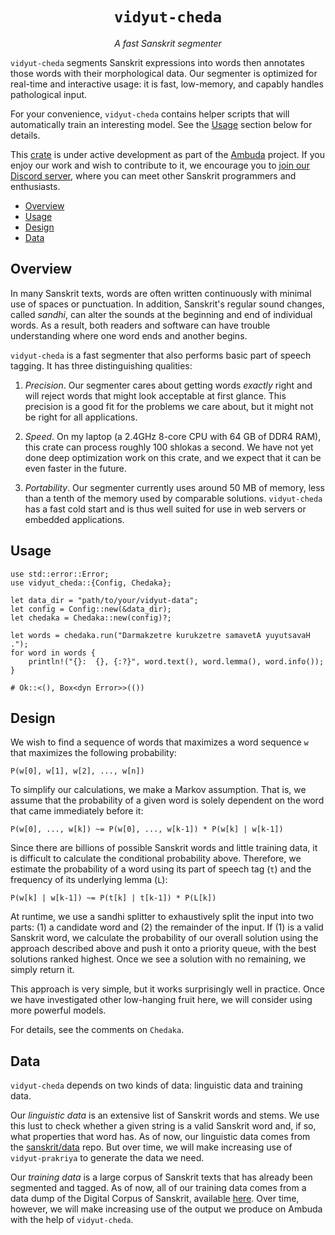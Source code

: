 <div align="center">
<h1><code>vidyut-cheda</code></h1>
<p><i>A fast Sanskrit segmenter</i></p>
</div>

`vidyut-cheda` segments Sanskrit expressions into words then annotates those
words with their morphological data. Our segmenter is optimized for real-time
and interactive usage: it is fast, low-memory, and capably handles pathological
input.

For your convenience, `vidyut-cheda` contains helper scripts that will
automatically train an interesting model. See the [Usage](#usage) section
below for details.

This [crate][crate] is under active development as part of the [Ambuda][ambuda]
project. If you enjoy our work and wish to contribute to it, we encourage you
to [join our Discord server][discord], where you can meet other Sanskrit
programmers and enthusiasts.

- [Overview](#overview)
- [Usage](#usage)
- [Design](#design)
- [Data](#data)

[crate]: https://doc.rust-lang.org/book/ch07-01-packages-and-crates.html
[ambuda]: https://ambuda.org
[discord]: https://discord.gg/7rGdTyWY7Z


Overview
--------

In many Sanskrit texts, words are often written continuously with minimal use
of spaces or punctuation. In addition, Sanskrit's regular sound changes, called
*sandhi*, can alter the sounds at the beginning and end of individual words.
As a result, both readers and software can have trouble understanding where one
word ends and another begins.

`vidyut-cheda` is a fast segmenter that also performs basic part of speech
tagging. It has three distinguishing qualities:

1. *Precision*. Our segmenter cares about getting words *exactly* right and will
   reject words that might look acceptable at first glance. This precision is a
   good fit for the problems we care about, but it might not be right for all
   applications.

2. *Speed*. On my laptop (a 2.4GHz 8-core CPU with 64 GB of DDR4 RAM), this
   crate can process roughly 100 shlokas a second. We have not yet done deep
   optimization work on this crate, and we expect that it can be even faster in
   the future.

3. *Portability*. Our segmenter currently uses around 50 MB of memory, less
   than a tenth of the memory used by comparable solutions. `vidyut-cheda` has
   a fast cold start and is thus well suited for use in web servers or embedded
   applications.


Usage
-----

```rust,no_run
use std::error::Error;
use vidyut_cheda::{Config, Chedaka};

let data_dir = "path/to/your/vidyut-data";
let config = Config::new(&data_dir);
let chedaka = Chedaka::new(config)?;

let words = chedaka.run("Darmakzetre kurukzetre samavetA yuyutsavaH .");
for word in words {
    println!("{}:  {}, {:?}", word.text(), word.lemma(), word.info());
}

# Ok::<(), Box<dyn Error>>(())
```


Design
------

We wish to find a sequence of words that maximizes a word sequence `w` that
maximizes the following probability:

```text
P(w[0], w[1], w[2], ..., w[n])
```

To simplify our calculations, we make a Markov assumption. That is, we assume
that the probability of a given word is solely dependent on the word that came
immediately before it:

```text
P(w[0], ..., w[k]) ~= P(w[0], ..., w[k-1]) * P(w[k] | w[k-1])
```

Since there are billions of possible Sanskrit words and little training data,
it is difficult to calculate  the conditional probability above. Therefore, we
estimate the probability of a word using its part of speech tag (`t`) and the
frequency of its underlying lemma (`L`):

```text
P(w[k] | w[k-1]) ~= P(t[k] | t[k-1]) * P(L[k])
```

At runtime, we use a sandhi splitter to exhaustively split the input into two
parts: (1) a candidate word and (2) the remainder of the input. If (1) is a
valid Sanskrit word, we calculate the probability of our overall solution using
the approach described above and push it onto a priority queue, with the best
solutions ranked highest. Once we see a solution with no remaining, we simply
return it.

This approach is very simple, but it works surprisingly well in practice. Once
we have investigated other low-hanging fruit here, we will consider using more
powerful models.

For details, see the comments on `Chedaka`.


Data
----

`vidyut-cheda` depends on two kinds of data: linguistic data and training data.

Our *linguistic data* is an extensive list of Sanskrit words and stems. We use
this lust to check whether a given string is a valid Sanskrit word and, if so,
what properties that word has. As of now, our linguistic data comes from the
[sanskrit/data][s-data] repo. But over time, we will make increasing use of
`vidyut-prakriya` to generate the data we need.

Our *training data* is a large corpus of Sanskrit texts that has already been
segmented and tagged. As of now, all of our training data comes from a data
dump of the Digital Corpus of Sanskrit, available [here][dcs-data]. Over time,
however, we will make increasing use of the output we produce on Ambuda with
the help of `vidyut-cheda`.

[s-data]: https://github.com/sanskrit/data
[dcs-data]: https://github.com/OliverHellwig/sanskrit.git
